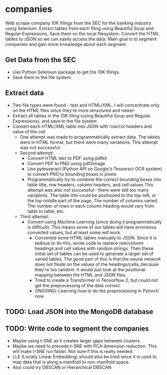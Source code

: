 # companies
Web scrape company 10K filings from the SEC for the banking industry using Selenium. Extract tables from each filing using Beautiful Soup and Regular Expressions. Save them on the local filesystem. Convert the HTML tables to JSON so we can easily access the data. Main goal is to segment companies and gain more knowledge about each segment.

## Get Data from the SEC
  - Use Python Selenium package to get the 10K filings.
  - Save them to the file system

## Extract data
  - Two file types were found - text and HTML/XML. I will concentrate only on the HTML files since they're more structured and newer.
  - Extract all tables in the 10K filing (using Beautiful Soup and Regular Expressions), and save to the file system
  - Convert each HTML/XML table into JSON with row/col headers and value of the cell
    - One attempt was made to programmatically extract data. The tables were in HTML format, but there were many variations. This attempt was not successful.
    - Second attempt:
      - Convert HTML text to PDF using pdfkit
      - Convert PDF to PNG using pdf2image
      - Use pytesseract (Python API on Google's Tesseract OCR system) to convert PNG to bounding boxes in pixels
      - Programmatically try to combine the correct bounding boxes into table title, row headers, column headers, and cell values
      This attempt was also not successful - there were still too many variations. The table title could be positioned to the top-left, or the top middle part of the page, The number of columns varied. The number of rows in each column heading would vary from table to table, etc.
    - Third attempt:
      - Convert using Machine Learning (since doing it programmatically is difficult). This means some of our tables will have erroneous converted values, but at least some will work.
        - Converted some HTML tables manually to JSON. Since it is tedious to do this, wrote code to replace row/column headings and cell values with random strings. Then these initial set of tables can be used to generate a larger set of varied tables. The good part of this is that the neural network does not fixate on the values of the headings/cells, because they're too random. It would just look at the positional mapping between the HTML and JSON files.
        - Tried to create a Transformer in Tensorflow 2, but could not get the preprocessing of the data correct.
        - ONGOING: Learning how to do the preprocessing in Pytorch now.

## TODO: Load JSON into the MongoDB database
## TODO: Write code to segment the companies
  - Maybe using t-SNE as it creates larger gaps between clusters.
  - Maybe we need to precede t-SNE with PCA dimension reduction. This will make t-SNE run faster. Not sure if this is really needed.
  - LLE (Locally Linear Embedding) should also be tried since it is used to map data that is along a manifold to non-manifold space.
  - Also could try DBSCAN or Hierarchical DBSCAN
